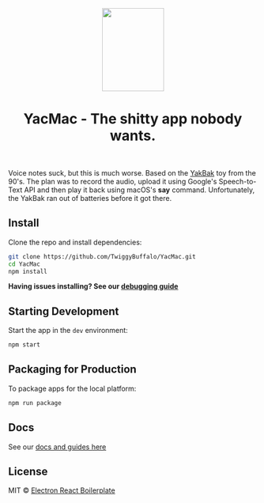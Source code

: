 <div align="center">
  <img src="https://68.media.tumblr.com/db94a5d1195811a3c6d3e1fba1073031/tumblr_ohix1dO1Pt1rxs4y3o1_500.png" width="125px" height="168px" />
</div>
<div align="center">
  <h1>YacMac - The shitty app nobody wants.</h1>
</div>
<br>

<p>
  Voice notes suck, but this is much worse. Based on the <a href="https://en.wikipedia.org/wiki/Yak_Bak">YakBak</a> toy from the 90's. The plan was to record the audio, upload it using Google's Speech-to-Text API and then play it back using macOS's <b>say</b> command. Unfortunately, the YakBak ran out of batteries before it got there.
</p>

## Install

Clone the repo and install dependencies:

```bash
git clone https://github.com/TwiggyBuffalo/YacMac.git
cd YacMac
npm install
```

**Having issues installing? See our [debugging guide](https://github.com/electron-react-boilerplate/electron-react-boilerplate/issues/400)**

## Starting Development

Start the app in the `dev` environment:

```bash
npm start
```

## Packaging for Production

To package apps for the local platform:

```bash
npm run package
```

## Docs

See our [docs and guides here](https://electron-react-boilerplate.js.org/docs/installation)

## License

MIT © [Electron React Boilerplate](https://github.com/electron-react-boilerplate)

[github-actions-status]: https://github.com/electron-react-boilerplate/electron-react-boilerplate/workflows/Test/badge.svg
[github-actions-url]: https://github.com/electron-react-boilerplate/electron-react-boilerplate/actions
[github-tag-image]: https://img.shields.io/github/tag/electron-react-boilerplate/electron-react-boilerplate.svg?label=version
[github-tag-url]: https://github.com/electron-react-boilerplate/electron-react-boilerplate/releases/latest
[stackoverflow-img]: https://img.shields.io/badge/stackoverflow-electron_react_boilerplate-blue.svg
[stackoverflow-url]: https://stackoverflow.com/questions/tagged/electron-react-boilerplate
